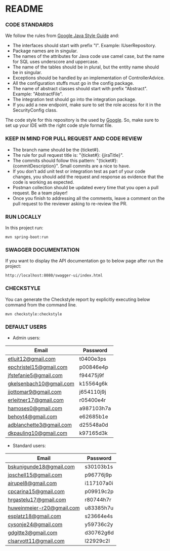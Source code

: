 # README

### CODE STANDARDS

We follow the rules
from [Google Java Style Guide](https://google.github.io/styleguide/javaguide.html) and:

- The interfaces should start with prefix "I". Example: IUserRepository.
- Package names are in singular.
- The names of the attributes for Java code use camel case, but the name for SQL uses underscore and
  uppercase.
- The name of the tables should be in plural, but the entity name should be in singular.
- Exceptions should be handled by an implementation of ControllerAdvice.
- All the configuration stuffs must go in the config package.
- The name of abstract classes should start with prefix "Abstract". Example: "AbstractFile".
- The integration test should go into the integration package.
- If you add a new endpoint, make sure to set the role access for it in the SecurityConfig class.

The code style for this repository is the used by [Google](https://github.com/google/styleguide).
So, make sure to set up your IDE with the right code style format file.

### KEEP IN MIND FOR PULL REQUEST AND CODE REVIEW

- The branch name should be the {ticket#}.
- The rule for pull request title is: "{ticket#}: {jiraTitle}".
- The commits should follow this pattern: "{ticket#}: {commitDescription}". Small commits are a nice
  to have.
- If you don’t add unit test or integration test as part of your code changes, you should add the
  request and response as evidence that the code is working as expected.
- Postman collection should be updated every time that you open a pull request. Be a team player!
- Once you finish to addressing all the comments, leave a comment on the pull request to the
  reviewer asking to re-review the PR.

### RUN LOCALLY

In this project run:

```
mvn spring-boot:run
```

### SWAGGER DOCUMENTATION

If you want to display the API documentation go to below page after run the project: 

```
http://localhost:8080/swagger-ui/index.html
```

### CHECKSTYLE

You can generate the Checkstyle report by explicitly executing below command from the command line.

```
mvn checkstyle:checkstyle
```

### DEFAULT USERS

- Admin users:

| Email                   | Password   |
|-------------------------|------------|
| etluit12@gmail.com      | t0400e3ps  |
| epchristel15@gmail.com  | p00846e4p  |
| jfstefanie5@gmail.com   | f94475j9f  |
| gkelsenbach10@gmail.com | k15564g6k  |
| jjottomar9@gmail.com    | j654110j9j |
| erleitner17@gmail.com   | r05400e4r  |
| hamoses0@gmail.com      | a987103h7a |
| behoyt4@gmail.com       | e62685b1e  |
| adblanchette3@gmail.com | d25548a0d  |
| dkpauling10@gmail.com   | k97165d3k  |

- Standard users:

| Email                     | Password   |
|---------------------------|------------|
| bskunigunde18@gmail.com   | s30103b1s  |
| jpschell15@gmail.com      | p96776j9p  |
| airupel8@gmail.com        | i117107a0i |
| cpcarina15@gmail.com      | p09919c2p  |
| hrgastelu17@gmail.com     | r80744h7r  |
| huweinmeier-r20@gmail.com | u83385h7u  |
| esplatz18@gmail.com       | s23664e4s  |
| cysonje24@gmail.com       | y59736c2y  |
| gdgitte3@gmail.com        | d30762g6d  |
| clsarvott11@gmail.com     | l22929c2l  |